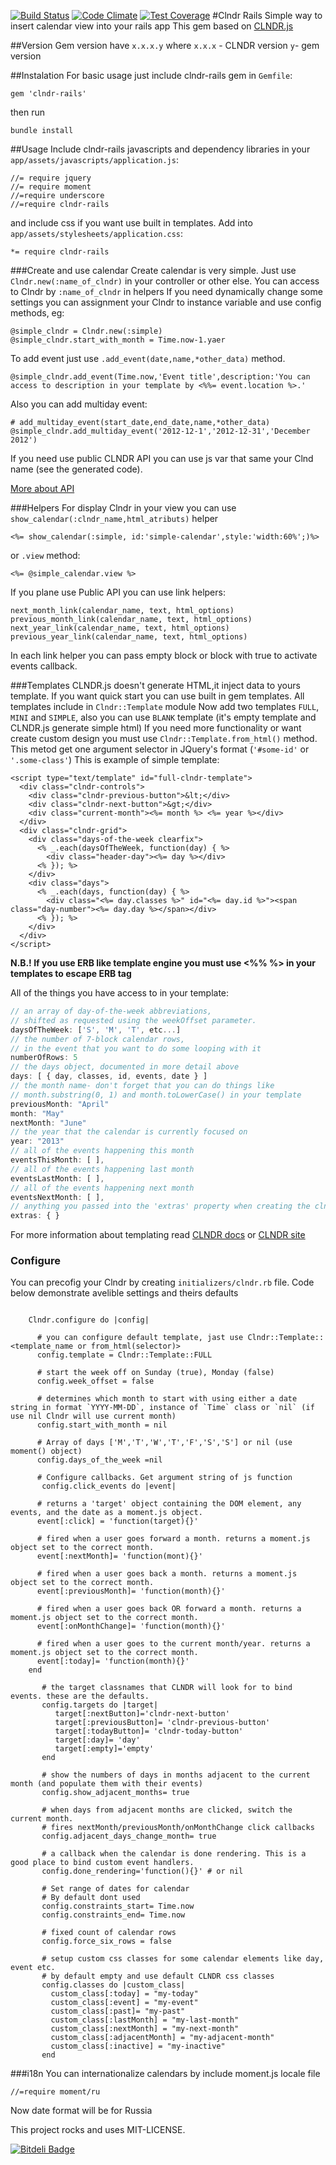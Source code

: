 [![Build Status](https://travis-ci.org/sedx/clndr-rails.svg?branch=master)](https://travis-ci.org/sedx/clndr-rails) [![Code Climate](https://codeclimate.com/github/sedx/clndr-rails/badges/gpa.svg)](https://codeclimate.com/github/sedx/clndr-rails) [![Test Coverage](https://codeclimate.com/github/sedx/clndr-rails/badges/coverage.svg)](https://codeclimate.com/github/sedx/clndr-rails)
#Clndr Rails
Simple way to insert calendar view into your rails app
This gem based on [CLNDR.js](http://kylestetz.github.io/CLNDR/)

##Version
Gem version have `x.x.x.y` where `x.x.x` - CLNDR version `y`- gem version

##Instalation
For basic usage just include clndr-rails gem in `Gemfile`:

```
gem 'clndr-rails'
```
then run

```
bundle install
```

##Usage
Include clndr-rails javascripts and dependency libraries in your `app/assets/javascripts/application.js`:

```
//= require jquery
//= require moment
//=require underscore
//=require clndr-rails
```
and include css if you want use built in templates. Add into `app/assets/stylesheets/application.css`:

```
*= require clndr-rails
```

###Create and use calendar
Create calendar is very simple.
Just use `Clndr.new(:name_of_clndr)` in your controller or other else.
You can access to  Clndr by `:name_of_clndr` in helpers
If you need dynamically change some settings you can assignment your Clndr to instance variable and use config methods, eg:
```
@simple_clndr = Clndr.new(:simple)
@simple_clndr.start_with_month = Time.now-1.yaer
```
To add event just use `.add_event(date,name,*other_data)` method.
```
@simple_clndr.add_event(Time.now,'Event title',description:'You can access to description in your template by <%%= event.location %>.'
```
Also you can add multiday event:
```
# add_multiday_event(start_date,end_date,name,*other_data)
@simple_clndr.add_multiday_event('2012-12-1','2012-12-31','December 2012')
```
If you need use public CLNDR API you can use js var that same your Clnd name (see the generated code).

[More about API](https://github.com/kylestetz/CLNDR#returning-the-instance--public-api)

###Helpers
For display Clndr in your view you can use `show_calendar(:clndr_name,html_atributs)` helper
```
<%= show_calendar(:simple, id:'simple-calendar',style:'width:60%';)%>
```
or `.view` method:
```
<%= @simple_calendar.view %>
```

If you plane use Public API you can use link helpers:
```
next_month_link(calendar_name, text, html_options)
previous_month_link(calendar_name, text, html_options)
next_year_link(calendar_name, text, html_options)
previous_year_link(calendar_name, text, html_options)
```
In each link helper you can pass empty block or block with true to activate events callback.

###Templates
CLNDR.js doesn't generate HTML,it inject data to yours template.
If you want quick start you can use built in gem templates.
All templates include in `Clndr::Template` module
Now add two templates `FULL`, `MINI` and `SIMPLE`, also you can use `BLANK` template (it's empty template and CLNDR.js generate simple html)
If you need more functionality or want create custom design you must use `Clndr::Template.from_html()` method.
This metod get one argument selector in JQuery's format (`'#some-id'` or `'.some-class'`)
This is example of simple template:

```
<script type="text/template" id="full-clndr-template">
  <div class="clndr-controls">
    <div class="clndr-previous-button">&lt;</div>
    <div class="clndr-next-button">&gt;</div>
    <div class="current-month"><%= month %> <%= year %></div>
  </div>
  <div class="clndr-grid">
    <div class="days-of-the-week clearfix">
      <% _.each(daysOfTheWeek, function(day) { %>
        <div class="header-day"><%= day %></div>
      <% }); %>
    </div>
    <div class="days">
      <% _.each(days, function(day) { %>
        <div class="<%= day.classes %>" id="<%= day.id %>"><span class="day-number"><%= day.day %></span></div>
      <% }); %>
    </div>
  </div>
</script>
```
 **N.B.! If you use ERB like template engine you must use <%% %> in your templates to escape ERB tag**

All of the things you have access to in your template:

```javascript
// an array of day-of-the-week abbreviations,
// shifted as requested using the weekOffset parameter.
daysOfTheWeek: ['S', 'M', 'T', etc...]
// the number of 7-block calendar rows,
// in the event that you want to do some looping with it
numberOfRows: 5
// the days object, documented in more detail above
days: [ { day, classes, id, events, date } ]
// the month name- don't forget that you can do things like
// month.substring(0, 1) and month.toLowerCase() in your template
previousMonth: "April"
month: "May"
nextMonth: "June"
// the year that the calendar is currently focused on
year: "2013"
// all of the events happening this month
eventsThisMonth: [ ],
// all of the events happening last month
eventsLastMonth: [ ],
// all of the events happening next month
eventsNextMonth: [ ],
// anything you passed into the 'extras' property when creating the clndr
extras: { }
```

For more information about templating read [CLNDR docs](https://github.com/kylestetz/CLNDR#template-requirements) or [CLNDR site](http://kylestetz.github.io/CLNDR/)


### Configure
You can precofig your Clndr by creating `initializers/clndr.rb` file.
Code below demonstrate avelible settings and theirs defaults

```

    Clndr.configure do |config|

      # you can configure default template, jast use Clndr::Template::<template_name or from_html(selector)>
      config.template = Clndr::Template::FULL

      # start the week off on Sunday (true), Monday (false)
      config.week_offset = false

      # determines which month to start with using either a date string in format `YYYY-MM-DD`, instance of `Time` class or `nil` (if use nil Clndr will use current month)
      config.start_with_month = nil

      # Array of days ['M','T','W','T','F','S','S'] or nil (use moment() object)
      config.days_of_the_week =nil

      # Configure callbacks. Get argument string of js function
       config.click_events do |event|

      # returns a 'target' object containing the DOM element, any events, and the date as a moment.js object.
      event[:click] = 'function(target){}'

      # fired when a user goes forward a month. returns a moment.js object set to the correct month.
      event[:nextMonth]= 'function(mont){}'

      # fired when a user goes back a month. returns a moment.js object set to the correct month.
      event[:previousMonth]= 'function(month){}'

      # fired when a user goes back OR forward a month. returns a moment.js object set to the correct month.
      event[:onMonthChange]= 'function(month){}'

      # fired when a user goes to the current month/year. returns a moment.js object set to the correct month.
      event[:today]= 'function(month){}'
    end

       # the target classnames that CLNDR will look for to bind events. these are the defaults.
       config.targets do |target|
          target[:nextButton]='clndr-next-button'
          target[:previousButton]= 'clndr-previous-button'
          target[:todayButton]= 'clndr-today-button'
          target[:day]= 'day'
          target[:empty]='empty'
       end

       # show the numbers of days in months adjacent to the current month (and populate them with their events)
       config.show_adjacent_months= true

       # when days from adjacent months are clicked, switch the current month.
       # fires nextMonth/previousMonth/onMonthChange click callbacks
       config.adjacent_days_change_month= true

       # a callback when the calendar is done rendering. This is a good place to bind custom event handlers.
       config.done_rendering='function(){}' # or nil

       # Set range of dates for calendar
       # By default dont used
       config.constraints_start= Time.now
       config.constraints_end= Time.now

       # fixed count of calendar rows
       config.force_six_rows = false

       # setup custom css classes for some calendar elements like day, event etc.
       # by default empty and use default CLNDR css classes
       config.classes do |custom_class|
         custom_class[:today] = "my-today"
         custom_class[:event] = "my-event"
         custom_class[:past]= "my-past"
         custom_class[:lastMonth] = "my-last-month"
         custom_class[:nextMonth] = "my-next-month"
         custom_class[:adjacentMonth] = "my-adjacent-month"
         custom_class[:inactive] = "my-inactive"
       end
```

###i18n
You can internationalize calendars by include moment.js locale file

 ```
 //=require moment/ru
 ```
 Now date format will be for Russia

This project rocks and uses MIT-LICENSE.

[![Bitdeli Badge](https://d2weczhvl823v0.cloudfront.net/sedx/clndr-rails/trend.png)](https://bitdeli.com/free "Bitdeli Badge")

